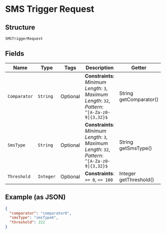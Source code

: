 
# SMS Trigger Request

## Structure

`SMSTriggerRequest`

## Fields

| Name | Type | Tags | Description | Getter | Setter |
|  --- | --- | --- | --- | --- | --- |
| `Comparator` | `String` | Optional | **Constraints**: *Minimum Length*: `3`, *Maximum Length*: `32`, *Pattern*: `^[A-Za-z0-9]{3,32}$` | String getComparator() | setComparator(String comparator) |
| `SmsType` | `String` | Optional | **Constraints**: *Minimum Length*: `3`, *Maximum Length*: `32`, *Pattern*: `^[A-Za-z0-9]{3,32}$` | String getSmsType() | setSmsType(String smsType) |
| `Threshold` | `Integer` | Optional | **Constraints**: `>= 0`, `<= 100` | Integer getThreshold() | setThreshold(Integer threshold) |

## Example (as JSON)

```json
{
  "comparator": "comparator0",
  "smsType": "smsType6",
  "threshold": 222
}
```

